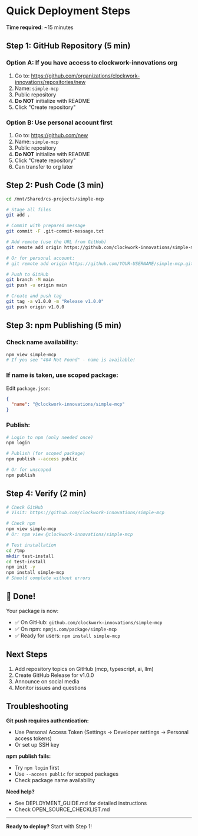 # Quick Deployment Steps

**Time required**: ~15 minutes

## Step 1: GitHub Repository (5 min)

### Option A: If you have access to clockwork-innovations org

1. Go to: https://github.com/organizations/clockwork-innovations/repositories/new
2. Name: `simple-mcp`
3. Public repository
4. **Do NOT** initialize with README
5. Click "Create repository"

### Option B: Use personal account first

1. Go to: https://github.com/new
2. Name: `simple-mcp`
3. Public repository
4. **Do NOT** initialize with README
5. Click "Create repository"
6. Can transfer to org later

## Step 2: Push Code (3 min)

```bash
cd /mnt/Shared/cs-projects/simple-mcp

# Stage all files
git add .

# Commit with prepared message
git commit -F .git-commit-message.txt

# Add remote (use the URL from GitHub)
git remote add origin https://github.com/clockwork-innovations/simple-mcp.git

# Or for personal account:
# git remote add origin https://github.com/YOUR-USERNAME/simple-mcp.git

# Push to GitHub
git branch -M main
git push -u origin main

# Create and push tag
git tag -a v1.0.0 -m "Release v1.0.0"
git push origin v1.0.0
```

## Step 3: npm Publishing (5 min)

### Check name availability:
```bash
npm view simple-mcp
# If you see "404 Not Found" - name is available!
```

### If name is taken, use scoped package:

Edit `package.json`:
```json
{
  "name": "@clockwork-innovations/simple-mcp"
}
```

### Publish:
```bash
# Login to npm (only needed once)
npm login

# Publish (for scoped package)
npm publish --access public

# Or for unscoped
npm publish
```

## Step 4: Verify (2 min)

```bash
# Check GitHub
# Visit: https://github.com/clockwork-innovations/simple-mcp

# Check npm
npm view simple-mcp
# Or: npm view @clockwork-innovations/simple-mcp

# Test installation
cd /tmp
mkdir test-install
cd test-install
npm init -y
npm install simple-mcp
# Should complete without errors
```

## 🎉 Done!

Your package is now:
- ✅ On GitHub: `github.com/clockwork-innovations/simple-mcp`
- ✅ On npm: `npmjs.com/package/simple-mcp`
- ✅ Ready for users: `npm install simple-mcp`

## Next Steps

1. Add repository topics on GitHub (mcp, typescript, ai, llm)
2. Create GitHub Release for v1.0.0
3. Announce on social media
4. Monitor issues and questions

## Troubleshooting

**Git push requires authentication:**
- Use Personal Access Token (Settings → Developer settings → Personal access tokens)
- Or set up SSH key

**npm publish fails:**
- Try `npm login` first
- Use `--access public` for scoped packages
- Check package name availability

**Need help?**
- See DEPLOYMENT_GUIDE.md for detailed instructions
- Check OPEN_SOURCE_CHECKLIST.md

---

**Ready to deploy?** Start with Step 1!

